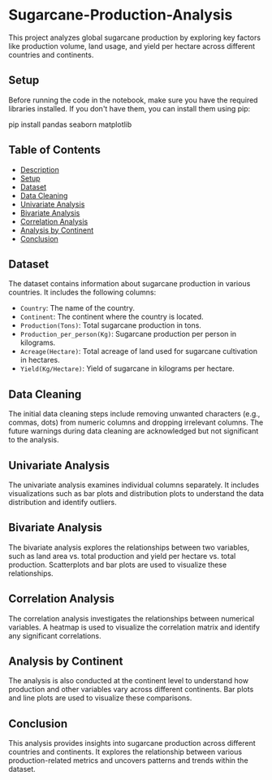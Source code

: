 # Sugarcane-Production-Analysis
This project analyzes global sugarcane production by exploring key factors like production volume, land usage, and yield per hectare across different countries and continents.

## Setup
Before running the code in the notebook, make sure you have the required libraries installed. If you don't have them, you can install them using pip:

pip install pandas seaborn matplotlib

## Table of Contents
- [Description](#description)
- [Setup](#setup)
- [Dataset](#dataset)
- [Data Cleaning](#data-cleaning)
- [Univariate Analysis](#univariate-analysis)
- [Bivariate Analysis](#bivariate-analysis)
- [Correlation Analysis](#correlation-analysis)
- [Analysis by Continent](#analysis-by-continent)
- [Conclusion](#conclusion)


## Dataset
The dataset contains information about sugarcane production in various countries. It includes the following columns:

- `Country`: The name of the country.
- `Continent`: The continent where the country is located.
- `Production(Tons)`: Total sugarcane production in tons.
- `Production_per_person(Kg)`: Sugarcane production per person in kilograms.
- `Acreage(Hectare)`: Total acreage of land used for sugarcane cultivation in hectares.
- `Yield(Kg/Hectare)`: Yield of sugarcane in kilograms per hectare.

## Data Cleaning
The initial data cleaning steps include removing unwanted characters (e.g., commas, dots) from numeric columns and dropping irrelevant columns. The future warnings during data cleaning are acknowledged but not significant to the analysis.

## Univariate Analysis
The univariate analysis examines individual columns separately. It includes visualizations such as bar plots and distribution plots to understand the data distribution and identify outliers.

## Bivariate Analysis
The bivariate analysis explores the relationships between two variables, such as land area vs. total production and yield per hectare vs. total production. Scatterplots and bar plots are used to visualize these relationships.

## Correlation Analysis
The correlation analysis investigates the relationships between numerical variables. A heatmap is used to visualize the correlation matrix and identify any significant correlations.

## Analysis by Continent
The analysis is also conducted at the continent level to understand how production and other variables vary across different continents. Bar plots and line plots are used to visualize these comparisons.

## Conclusion
This analysis provides insights into sugarcane production across different countries and continents. It explores the relationship between various production-related metrics and uncovers patterns and trends within the dataset.
